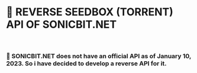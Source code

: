 # 📡 REVERSE SEEDBOX (TORRENT) API OF SONICBIT.NET

<br>

### 📣 SONICBIT.NET does not have an official API as of January 10, 2023. So i have decided to develop a reverse API for it.
 
